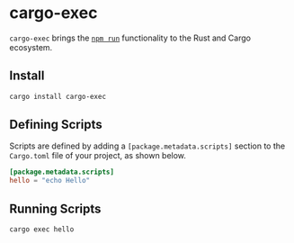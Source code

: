 # cargo-exec

`cargo-exec` brings the [`npm run`](https://docs.npmjs.com/cli/run-script) functionality to the Rust and Cargo ecosystem. 

## Install

```bash
cargo install cargo-exec
```

## Defining Scripts

Scripts are defined by adding a `[package.metadata.scripts]` section to the `Cargo.toml` file of your project, as shown below.

```toml
[package.metadata.scripts]
hello = "echo Hello"
```

## Running Scripts

```bash
cargo exec hello
```